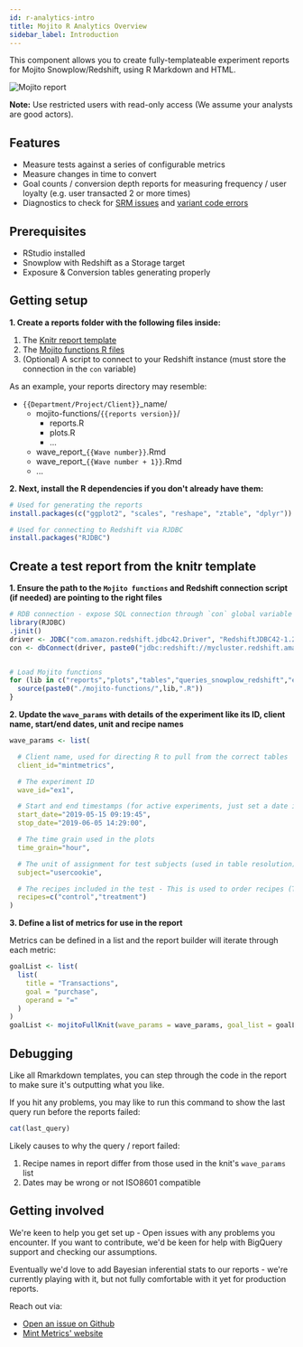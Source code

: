 ```yaml
---
id: r-analytics-intro
title: Mojito R Analytics Overview
sidebar_label: Introduction
---
```


This component allows you to create fully-templateable experiment reports for Mojito Snowplow/Redshift, using R Markdown and HTML.

![Mojito report](/img/reports.png)

**Note:** Use restricted users with read-only access (We assume your analysts are good actors).

## Features

 - Measure tests against a series of configurable metrics
 - Measure changes in time to convert
 - Goal counts / conversion depth reports for measuring frequency / user loyalty (e.g. user transacted 2 or more times)
 - Diagnostics to check for [SRM issues](https://lukasvermeer.nl/srm/docs/faq/#what-is-sample-ratio-mismatch) and [variant code errors](https://mintmetrics.io/experiments/why-you-need-error-tracking-handling-in-your-split-tests/)

## Prerequisites

- RStudio installed
- Snowplow with Redshift as a Storage target
- Exposure & Conversion tables generating properly

## Getting setup

**1. Create a reports folder with the following files inside:**

1. The [Knitr report template](https://github.com/mint-metrics/mojito-r-analytics/blob/master/wave_report.Rmd)
2. The [Mojito functions R files](https://github.com/mint-metrics/mojito-r-analytics/tree/master/mojito-functions)
3. (Optional) A script to connect to your Redshift instance (must store the connection in the ```con``` variable)

As an example, your reports directory may resemble:

 - `{{Department/Project/Client}}`_name/
    - mojito-functions/`{{reports version}}`/
        - reports.R
        - plots.R
        - ...
    - wave_report_`{{Wave number}}`.Rmd
    - wave_report_`{{Wave number + 1}}`.Rmd
    - ...

**2. Next, install the R dependencies if you don't already have them:**

```R
# Used for generating the reports
install.packages(c("ggplot2", "scales", "reshape", "ztable", "dplyr"))

# Used for connecting to Redshift via RJDBC
install.packages("RJDBC")
```

## Create a test report from the knitr template

**1. Ensure the path to the ```Mojito functions``` and Redshift connection script (if needed) are pointing to the right files**

```R
# RDB connection - expose SQL connection through `con` global variable
library(RJDBC) 
.jinit()
driver <- JDBC("com.amazon.redshift.jdbc42.Driver", "RedshiftJDBC42-1.2.1.1001.jar", identifier.quote="`")
con <- dbConnect(driver, paste0("jdbc:redshift://mycluster.redshift.amazonaws.com:5436/snowplow?ssl=true&sslfactory=com.amazon.redshift.ssl.NonValidatingFactory&user=",username,"&password=",password))


# Load Mojito functions
for (lib in c("reports","plots","tables","queries_snowplow_redshift","experiment_sizing")) {
  source(paste0("./mojito-functions/",lib,".R"))
}
```

**2. Update the ```wave_params``` with details of the experiment like its ID, client name, start/end dates, unit and recipe names**

```R
wave_params <- list(

  # Client name, used for directing R to pull from the correct tables
  client_id="mintmetrics", 

  # The experiment ID
  wave_id="ex1",

  # Start and end timestamps (for active experiments, just set a date in the future)
  start_date="2019-05-15 09:19:45",
  stop_date="2019-06-05 14:29:00",

  # The time grain used in the plots
  time_grain="hour",

  # The unit of assignment for test subjects (used in table resolution)
  subject="usercookie",

  # The recipes included in the test - This is used to order recipes (The control group should show first), or filter treatments out (e.g. leave a recipe out to exclude it)
  recipes=c("control","treatment")
)
```

**3. Define a list of metrics for use in the report**

Metrics can be defined in a list and the report builder will iterate through each metric:

```R
goalList <- list(
  list(
    title = "Transactions",
    goal = "purchase",
    operand = "="
  )
)
goalList <- mojitoFullKnit(wave_params = wave_params, goal_list = goalList)
```

## Debugging

Like all Rmarkdown templates, you can step through the code in the report to make sure it's outputting what you like.

If you hit any problems, you may like to run this command to show the last query run before the reports failed:

```R
cat(last_query)
```

Likely causes to why the query / report failed:

1. Recipe names in report differ from those used in the knit's ```wave_params``` list
2. Dates may be wrong or not ISO8601 compatible

## Getting involved

We're keen to help you get set up - Open issues with any problems you encounter. If you want to contribute, we'd be keen for help with BigQuery support and checking our assumptions.

Eventually we'd love to add Bayesian inferential stats to our reports - we're currently playing with it, but not fully comfortable with it yet for production reports.


Reach out via:

* [Open an issue on Github](https://github.com/mint-metrics/mojito-r-analytics/issues/new)
* [Mint Metrics' website](https://mintmetrics.io/)
